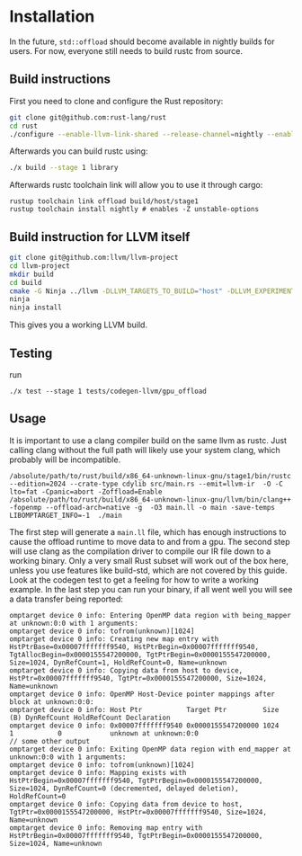 # Installation

In the future, `std::offload` should become available in nightly builds for users. For now, everyone still needs to build rustc from source. 

## Build instructions

First you need to clone and configure the Rust repository:
```bash
git clone git@github.com:rust-lang/rust
cd rust
./configure --enable-llvm-link-shared --release-channel=nightly --enable-llvm-assertions --enable-offload --enable-enzyme --enable-clang --enable-lld --enable-option-checking --enable-ninja --disable-docs
```

Afterwards you can build rustc using:
```bash
./x build --stage 1 library
```

Afterwards rustc toolchain link will allow you to use it through cargo:
```
rustup toolchain link offload build/host/stage1
rustup toolchain install nightly # enables -Z unstable-options
```



## Build instruction for LLVM itself
```bash
git clone git@github.com:llvm/llvm-project
cd llvm-project
mkdir build
cd build
cmake -G Ninja ../llvm -DLLVM_TARGETS_TO_BUILD="host" -DLLVM_EXPERIMENTAL_TARGETS_TO_BUILD="AMDGPU;NVPTX" -DLLVM_ENABLE_ASSERTIONS=ON -DLLVM_ENABLE_PROJECTS="clang;lld" -DLLVM_ENABLE_RUNTIMES="offload;openmp" -DLLVM_ENABLE_PLUGINS=ON -DCMAKE_BUILD_TYPE=Release -DCMAKE_INSTALL_PREFIX=.
ninja
ninja install
```
This gives you a working LLVM build.


## Testing
run
```
./x test --stage 1 tests/codegen-llvm/gpu_offload
```

## Usage
It is important to use a clang compiler build on the same llvm as rustc. Just calling clang without the full path will likely use your system clang, which probably will be incompatible.
```
/absolute/path/to/rust/build/x86_64-unknown-linux-gnu/stage1/bin/rustc --edition=2024 --crate-type cdylib src/main.rs --emit=llvm-ir  -O -C lto=fat -Cpanic=abort -Zoffload=Enable
/absolute/path/to/rust/build/x86_64-unknown-linux-gnu/llvm/bin/clang++ -fopenmp --offload-arch=native -g  -O3 main.ll -o main -save-temps
LIBOMPTARGET_INFO=-1  ./main
```
The first step will generate a `main.ll` file, which has enough instructions to cause the offload runtime to move data to and from a gpu.
The second step will use clang as the compilation driver to compile our IR file down to a working binary. Only a very small Rust subset will work out of the box here, unless
you use features like build-std, which are not covered by this guide. Look at the codegen test to get a feeling for how to write a working example.
In the last step you can run your binary, if all went well you will see a data transfer being reported:
```
omptarget device 0 info: Entering OpenMP data region with being_mapper at unknown:0:0 with 1 arguments:
omptarget device 0 info: tofrom(unknown)[1024]
omptarget device 0 info: Creating new map entry with HstPtrBase=0x00007fffffff9540, HstPtrBegin=0x00007fffffff9540, TgtAllocBegin=0x0000155547200000, TgtPtrBegin=0x0000155547200000, Size=1024, DynRefCount=1, HoldRefCount=0, Name=unknown
omptarget device 0 info: Copying data from host to device, HstPtr=0x00007fffffff9540, TgtPtr=0x0000155547200000, Size=1024, Name=unknown
omptarget device 0 info: OpenMP Host-Device pointer mappings after block at unknown:0:0:
omptarget device 0 info: Host Ptr           Target Ptr         Size (B) DynRefCount HoldRefCount Declaration
omptarget device 0 info: 0x00007fffffff9540 0x0000155547200000 1024     1           0            unknown at unknown:0:0
// some other output
omptarget device 0 info: Exiting OpenMP data region with end_mapper at unknown:0:0 with 1 arguments:
omptarget device 0 info: tofrom(unknown)[1024]
omptarget device 0 info: Mapping exists with HstPtrBegin=0x00007fffffff9540, TgtPtrBegin=0x0000155547200000, Size=1024, DynRefCount=0 (decremented, delayed deletion), HoldRefCount=0
omptarget device 0 info: Copying data from device to host, TgtPtr=0x0000155547200000, HstPtr=0x00007fffffff9540, Size=1024, Name=unknown
omptarget device 0 info: Removing map entry with HstPtrBegin=0x00007fffffff9540, TgtPtrBegin=0x0000155547200000, Size=1024, Name=unknown
```
